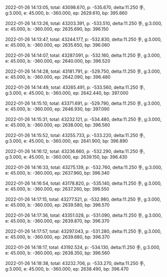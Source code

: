 2022-01-26 14:13:05, total: 43098.670, p: -535.670, delta:11.250 手, g:3.000, e: 45.000, b: -360.000, ep: 2629.610, bp: 395.660

2022-01-26 14:13:26, total: 43203.391, p: -533.510, delta:11.250 手, g:3.000, e: 45.000, b: -360.000, ep: 2635.690, bp: 396.150

2022-01-26 14:13:47, total: 43244.177, p: -532.830, delta:11.250 手, g:3.000, e: 45.000, b: -360.000, ep: 2635.650, bp: 396.060

2022-01-26 14:14:07, total: 43287.091, p: -532.160, delta:11.250 手, g:3.000, e: 45.000, b: -360.000, ep: 2640.000, bp: 396.520

2022-01-26 14:14:28, total: 43181.791, p: -529.750, delta:11.250 手, g:3.000, e: 45.000, b: -360.000, ep: 2642.090, bp: 396.480

2022-01-26 14:14:49, total: 43265.491, p: -533.560, delta:11.250 手, g:3.000, e: 45.000, b: -360.000, ep: 2642.440, bp: 397.000

2022-01-26 14:15:10, total: 43371.691, p: -529.790, delta:11.250 手, g:3.000, e: 45.000, b: -360.000, ep: 2646.930, bp: 397.090

2022-01-26 14:15:31, total: 43232.121, p: -534.480, delta:11.250 手, g:3.000, e: 45.000, b: -360.000, ep: 2638.000, bp: 396.560

2022-01-26 14:15:52, total: 43255.733, p: -533.220, delta:11.250 手, g:3.000, e: 45.000, b: -360.000, ep: 2641.900, bp: 396.890

2022-01-26 14:16:12, total: 43236.660, p: -532.290, delta:11.250 手, g:3.000, e: 45.000, b: -360.000, ep: 2639.150, bp: 396.430

2022-01-26 14:16:33, total: 43275.139, p: -532.760, delta:11.250 手, g:3.000, e: 45.000, b: -360.000, ep: 2637.960, bp: 396.340

2022-01-26 14:16:54, total: 43178.820, p: -535.140, delta:11.250 手, g:3.000, e: 45.000, b: -360.000, ep: 2637.260, bp: 396.550

2022-01-26 14:17:15, total: 43277.521, p: -532.980, delta:11.250 手, g:3.000, e: 45.000, b: -360.000, ep: 2639.580, bp: 396.570

2022-01-26 14:17:36, total: 43351.028, p: -531.090, delta:11.250 手, g:3.000, e: 45.000, b: -360.000, ep: 2639.870, bp: 396.370

2022-01-26 14:17:57, total: 43297.043, p: -531.280, delta:11.250 手, g:3.000, e: 45.000, b: -360.000, ep: 2639.680, bp: 396.370

2022-01-26 14:18:17, total: 43192.524, p: -534.130, delta:11.250 手, g:3.000, e: 45.000, b: -360.000, ep: 2638.350, bp: 396.560

2022-01-26 14:18:38, total: 43232.706, p: -533.270, delta:11.250 手, g:3.000, e: 45.000, b: -360.000, ep: 2638.490, bp: 396.470